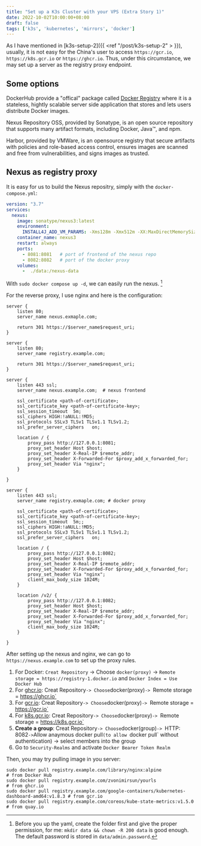 ```yaml
---
title: "Set up a K3s Cluster with your VPS (Extra Story 1)"
date: 2022-10-02T10:00:00+08:00
draft: false
tags: ['k3s', 'kubernetes', 'mirrors', 'docker']
---
```


As I have mentioned in [k3s-setup-2]({{ <ref "/post/k3s-setup-2" > }}), usually, it is not easy for the China's user to access `https://gcr.io`, `https://k8s.gcr.io` or `https://ghcr.io`. Thus, under this circumstance, we may set up a server as the registry proxy endpoint.

## Some options

DockerHub provide a "offical" package called [Docker Registry](https://docs.docker.com/registry/) where it is a stateless, hightly scalable server side application that stores and lets users distribute Docker images. 

Nexus Repository OSS, provided by Sonatype, is an open source repository that supports many artifact formats, including Docker, Java™, and npm.

Harbor, provided by VMWare,  is an opensource registry that secure artifacts with policies and role-based access control, ensures images are scanned and free from vulnerabilities, and signs images as trusted. 

## Nexus as registry proxy

It is easy for us to build the Nexus repositry, simply with the `docker-compose.yml`:

```yaml
version: "3.7"
services:
  nexus:
    image: sonatype/nexus3:latest
    environment:
      INSTALL4J_ADD_VM_PARAMS: -Xms128m -Xmx512m -XX:MaxDirectMemorySize=512m # decrease the occupancy rate of nexus
    container_name: nexus3
    restart: always
    ports:
      - 8081:8081   # port of frontend of the nexus repo
      - 8082:8082   # port of the docker proxy
    volumes:
      -  ./data:/nexus-data
```

With `sudo docker compose up -d`, we can easily run the nexus. [^1]

For the reverse proxy, I use nginx and here is the configuration:

```shell
server {
    listen 80;
    server_name nexus.exmaple.com;

    return 301 https://$server_name$request_uri;
}

server {
    listen 80;
    server_name registry.example.com;

    return 301 https://$server_name$request_uri;
}

server {
    listen 443 ssl;
    server_name nexus.example.com;  # nexus frontend

    ssl_certificate <path-of-certificate>;
    ssl_certificate_key <path-of-certificate-key>;
    ssl_session_timeout  5m;
    ssl_ciphers HIGH:!aNULL:!MD5;
    ssl_protocols SSLv3 TLSv1 TLSv1.1 TLSv1.2;
    ssl_prefer_server_ciphers   on;

    location / {
        proxy_pass http://127.0.0.1:8081;
        proxy_set_header Host $host;
        proxy_set_header X-Real-IP $remote_addr;
        proxy_set_header X-Forwarded-For $proxy_add_x_forwarded_for;
        proxy_set_header Via "nginx";
    }

}

server {
    listen 443 ssl;
    server_name registry.exmaple.com; # docker proxy

    ssl_certificate <path-of-certificate>;
    ssl_certificate_key <path-of-certificate-key>;
    ssl_session_timeout  5m;;
    ssl_ciphers HIGH:!aNULL:!MD5;
    ssl_protocols SSLv3 TLSv1 TLSv1.1 TLSv1.2;
    ssl_prefer_server_ciphers   on;

    location / {
        proxy_pass http://127.0.0.1:8082;
        proxy_set_header Host $host;
        proxy_set_header X-Real-IP $remote_addr;
        proxy_set_header X-Forwarded-For $proxy_add_x_forwarded_for;
        proxy_set_header Via "nginx";
        client_max_body_size 1024M;
    }

    location /v2/ {
        proxy_pass http://127.0.0.1:8082;
        proxy_set_header Host $host;
        proxy_set_header X-Real-IP $remote_addr;
        proxy_set_header X-Forwarded-For $proxy_add_x_forwarded_for;
        proxy_set_header Via "nginx";
        client_max_body_size 1024M;
    }

}
```

After setting up the nexus and nginx, we can go to `https://nexus.example.com` to set up the proxy rules.

1. For Docker: `Creat Repository` -> Choose `docker(proxy)` ->  `Remote storage = https://registry-1.docker.io` and `Docker Index = Use Docker Hub`
2. For [ghcr.io](https://ghcr.io):  Creat Repository` -> Choose `docker(proxy)` ->  `Remote storage = https://ghcr.io` 
3. For [gcr.io](https://gcr.io):  Creat Repository` -> Choose `docker(proxy)` ->  `Remote storage = https://gcr.io` 
4. For [k8s.gcr.io](https://k8s.gcr.io):  Creat Repository` -> Choose `docker(proxy)` ->  `Remote storage = https://k8s.gcr.io` 
5. **Create a group**:  Creat Repository` -> Choose `docker(group)` ->  `HTTP: 8082` -> `Allow anaymous docker pull`(to allow `docker pull` without authentication) -> select members into the group
6. Go to `Security-Realms` and activate `Docker Bearer Token Realm`

Then, you may try pulling image in you server:

```shell
sudo docker pull registry.example.com/library/nginx:alpine                                # from Docker Hub
sudo docker pull registry.example.com/zvonimirsun/yourls                                  # from ghcr.io
sudo docker pull registry.example.com/google-containers/kubernetes-dashboard-amd64:v1.8.3 # from gcr.io
sudo docker pull registry.example.com/coreos/kube-state-metrics:v1.5.0                    # from quay.io
```


[^1]: Before you up the yaml, create the folder first and give the proper permission, for me: `mkdir data && chown -R 200 data` is good enough. The default password is stored in `data/admin.password`.
